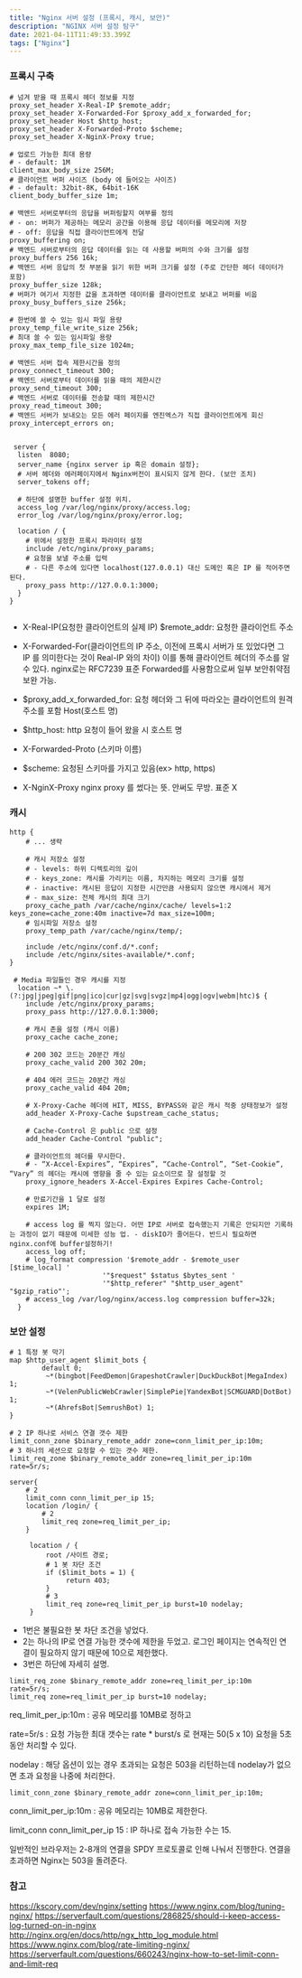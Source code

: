 ```yaml
---
title: "Nginx 서버 설정 (프록시, 캐시, 보안)"
description: "NGINX 서버 설정 탐구"
date: 2021-04-11T11:49:33.399Z
tags: ["Nginx"]
---
```

### 프록시 구축
```
# 넘겨 받을 때 프록시 헤더 정보를 지정
proxy_set_header X-Real-IP $remote_addr;
proxy_set_header X-Forwarded-For $proxy_add_x_forwarded_for;
proxy_set_header Host $http_host;
proxy_set_header X-Forwarded-Proto $scheme;
proxy_set_header X-NginX-Proxy true;

# 업로드 가능한 최대 용량
# - default: 1M
client_max_body_size 256M;
# 클라이언트 버퍼 사이즈 (body 에 들어오는 사이즈)
# - default: 32bit-8K, 64bit-16K
client_body_buffer_size 1m;

# 백엔드 서버로부터의 응답을 버퍼링할지 여부를 정의
# - on: 버퍼가 제공하는 메모리 공간을 이용해 응답 데이터를 메모리에 저장
# - off: 응답을 직접 클라이언트에게 전달
proxy_buffering on;
# 백엔드 서버로부터의 응답 데이터를 읽는 데 사용할 버퍼의 수와 크기를 설정
proxy_buffers 256 16k;
# 백엔드 서버 응답의 첫 부분을 읽기 위한 버퍼 크기를 설정 (주로 간단한 헤더 데이터가 포함)
proxy_buffer_size 128k;
# 버퍼가 여기서 지정한 값을 초과하면 데이터를 클라이언트로 보내고 버퍼를 비웁
proxy_busy_buffers_size 256k;

# 한번에 쓸 수 있는 임시 파일 용량
proxy_temp_file_write_size 256k;
# 최대 쓸 수 있는 임시파일 용량
proxy_max_temp_file_size 1024m;

# 백엔드 서버 접속 제한시간을 정의
proxy_connect_timeout 300;
# 백엔드 서버로부터 데이터를 읽을 때의 제한시간
proxy_send_timeout 300;
# 백엔드 서버로 데이터를 전송할 때의 제한시간
proxy_read_timeout 300;
# 백엔드 서버가 보내오는 모든 에러 페이지를 엔진엑스가 직접 클라이언트에게 회신
proxy_intercept_errors on;


 server {
  listen  8080;
  server_name {nginx server ip 혹은 domain 설정};
  # 서버 헤더와 에러페이지에서 Nginx버전이 표시되지 않게 한다. (보안 조치)
  server_tokens off; 
  
  # 하단에 설명한 buffer 설정 위치. 
  access_log /var/log/nginx/proxy/access.log;
  error_log /var/log/nginx/proxy/error.log;

  location / {
    # 위에서 설정한 프록시 파라미터 설정
    include /etc/nginx/proxy_params;
    # 요청을 보낼 주소를 입력
    # - 다른 주소에 있다면 localhost(127.0.0.1) 대신 도메인 혹은 IP 를 적어주면 된다.
    proxy_pass http://127.0.0.1:3000;
  }
}
  
```
- X-Real-IP(요청한 클라이언트의 실제 IP)
$remote_addr: 요청한 클라이언트 주소

- X-Forwarded-For(클라이언트의 IP 주소, 이전에 프록시 서버가 또 있었다면 그 IP 를 의미한다는 것이 Real-IP 와의 차이)
이를 통해 클라이언트 헤더의 주소를 알 수 있다.
nginx로는 RFC7239 표준 Forwarded를 사용함으로써 일부 보안취약점 보완 가능.

- $proxy_add_x_forwarded_for: 요청 헤더와 그 뒤에 따라오는 클라이언트의 원격 주소를 포함
Host(호스트 명)

- $http_host: http 요청이 들어 왔을 시 호스트 명

- X-Forwarded-Proto (스키마 이름)

- $scheme: 요청된 스키마를 가지고 있음(ex> http, https)

- X-NginX-Proxy
nginx proxy 를 썼다는 뜻. 안써도 무방. 표준 X


### 캐시
```
http {
    # ... 생략

    # 캐시 저장소 설정
    # - levels: 하위 디렉토리의 깊이
    # - keys_zone: 캐시를 가리키는 이름, 차지하는 메모리 크기를 설정
    # - inactive: 캐시된 응답이 지정한 시간만큼 사용되지 않으면 캐시에서 제거
    # - max_size: 전체 캐시의 최대 크기
    proxy_cache_path /var/cache/nginx/cache/ levels=1:2 keys_zone=cache_zone:40m inactive=7d max_size=100m;
    # 임시파일 저장소 설정
    proxy_temp_path /var/cache/nginx/temp/;

    include /etc/nginx/conf.d/*.conf;
    include /etc/nginx/sites-available/*.conf;
}

 # Media 파일들인 경우 캐시를 지정 
  location ~* \.(?:jpg|jpeg|gif|png|ico|cur|gz|svg|svgz|mp4|ogg|ogv|webm|htc)$ {
    include /etc/nginx/proxy_params;
    proxy_pass http://127.0.0.1:3000;
    
    # 캐시 존을 설정 (캐시 이름)
    proxy_cache cache_zone;
    
    # 200 302 코드는 20분간 캐싱
    proxy_cache_valid 200 302 20m;
    
    # 404 에러 코드는 20분간 캐싱
    proxy_cache_valid 404 20m;
    
    # X-Proxy-Cache 헤더에 HIT, MISS, BYPASS와 같은 캐시 적중 상태정보가 설정
    add_header X-Proxy-Cache $upstream_cache_status;
    
    # Cache-Control 은 public 으로 설정
    add_header Cache-Control "public";
    
    # 클라이언트의 헤더를 무시한다.
    # - “X-Accel-Expires”, “Expires”, “Cache-Control”, “Set-Cookie”, “Vary” 의 헤더는 캐시에 영향을 줄 수 있는 요소이므로 잘 설정할 것
    proxy_ignore_headers X-Accel-Expires Expires Cache-Control;
    
    # 만료기간을 1 달로 설정
    expires 1M;

    # access log 를 찍지 않는다. 어떤 IP로 서버로 접속했는지 기록은 안되지만 기록하는 과정이 없기 때문에 미세한 성능 업. - diskIO가 줄어든다. 반드시 필요하면 nginx.conf에 buffer설정하기!
    access_log off;
    # log_format compression '$remote_addr - $remote_user [$time_local] '
                       '"$request" $status $bytes_sent '
                       '"$http_referer" "$http_user_agent" "$gzip_ratio"';
    # access_log /var/log/nginx/access.log compression buffer=32k;
  }
```

### 보안 설정
```
# 1 특정 봇 막기
map $http_user_agent $limit_bots {
        default 0;
         ~*(bingbot|FeedDemon|GrapeshotCrawler|DuckDuckBot|MegaIndex) 1;
         ~*(VelenPublicWebCrawler|SimplePie|YandexBot|SCMGUARD|DotBot) 1;
         ~*(AhrefsBot|SemrushBot) 1;
}

# 2 IP 하나로 서비스 연결 갯수 제한
limit_conn_zone $binary_remote_addr zone=conn_limit_per_ip:10m;
# 3 하나의 세션으로 요청할 수 있는 갯수 제한.
limit_req_zone $binary_remote_addr zone=req_limit_per_ip:10m rate=5r/s;

server{
    # 2
    limit_conn conn_limit_per_ip 15;
	location /login/ {
        # 2
        limit_req zone=req_limit_per_ip;
    }

     location / {
         root /사이트 경로;
         # 1 봇 차단 조건
         if ($limit_bots = 1) {
              return 403;
         }
         # 3
         limit_req zone=req_limit_per_ip burst=10 nodelay;
     }
```
- 1번은 불필요한 봇 차단 조건을 넣었다.
- 2는 하나의 IP로 연결 가능한 갯수에 제한을 두었고. 로그인 페이지는 연속적인 연결이 필요하지 않기 때문에 10으로 제한했다.
- 3번은 하단에 자세히 설명.
```
limit_req_zone $binary_remote_addr zone=req_limit_per_ip:10m rate=5r/s;
limit_req zone=req_limit_per_ip burst=10 nodelay;
```

req_limit_per_ip:10m : 공유 메모리를 10MB로 정하고

rate=5r/s : 요청 가능한 최대 갯수는 rate * burst/s 로 현재는 50(5 x 10) 요청을 5초 동안 처리할 수 있다.

nodelay : 해당 옵션이 있는 경우 초과되는 요청은 503을 리턴하는데 nodelay가 없으면 초과 요청을 나중에 처리한다.

```
limit_conn_zone $binary_remote_addr zone=conn_limit_per_ip:10m;
```
conn_limit_per_ip:10m : 공유 메모리는 10MB로 제한한다.

limit_conn conn_limit_per_ip 15 : IP 하나로 접속 가능한 수는 15.

일반적인 브라우저는 2-8개의 연결을 SPDY 프로토콜로 인해 나눠서 진행한다.
연결을 초과하면 Nginx는 503을 돌려준다.


### 참고
https://kscory.com/dev/nginx/setting
https://www.nginx.com/blog/tuning-nginx/
https://serverfault.com/questions/286825/should-i-keep-access-log-turned-on-in-nginx
http://nginx.org/en/docs/http/ngx_http_log_module.html
https://www.nginx.com/blog/rate-limiting-nginx/
https://serverfault.com/questions/660243/nginx-how-to-set-limit-conn-and-limit-req